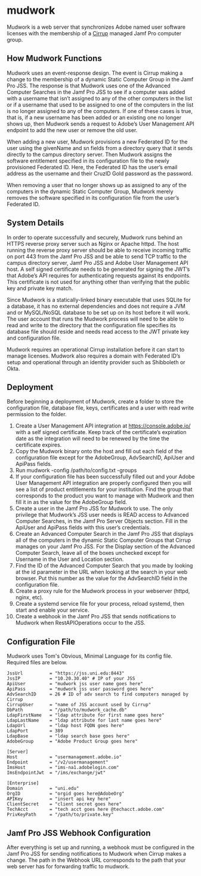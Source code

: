 # mudwork
Mudwork is a web server that synchronizes Adobe named user software licenses with the membership of a [Cirrup](https://github.com/cosmouser/cirrup) managed Jamf Pro computer group.

## How Mudwork Functions
Mudwork uses an event-response design. The event is Cirrup making a change to the membership of a dynamic Static Computer Group in the Jamf Pro JSS. The response is that Mudwork uses one of the Advanced Computer Searches in the Jamf Pro JSS to see if a computer was added with a username that isn’t assigned to any of the other computers in the list or if a username that used to be assigned to one of the computers in the list is no longer assigned to any of the computers. If one of these cases is true, that is, if a new username has been added or an existing one no longer shows up, then Mudwork sends a request to Adobe’s User Management API endpoint to add the new user or remove the old user. 

When adding a new user, Mudwork provisions a new Federated ID for the user using the givenName and sn fields from a directory query that it sends directly to the campus directory server. Then Mudwork assigns the software entitlement specified in its configuration file to the newly provisioned Federated ID. Here, the Federated ID has the user’s email address as the username and their CruzID Gold password as the password. 

When removing a user that no longer shows up as assigned to any of the computers in the dynamic Static Computer Group, Mudwork merely removes the software specified in its configuration file from the user’s Federated ID.

## System Details
In order to operate successfully and securely, Mudwork runs behind an HTTPS reverse proxy server such as Nginx or Apache httpd. The host running the reverse proxy server should be able to receive incoming traffic on port 443 from the Jamf Pro JSS and be able to send TCP traffic to the campus directory server, Jamf Pro JSS and Adobe User Management API host. A self signed certificate needs to be generated for signing the JWT’s that Adobe’s API requires for authenticating requests against its endpoints. This certificate is not used for anything other than verifying that the public key and private key match. 

Since Mudwork is a statically-linked binary executable that uses SQLite for a database, it has no external dependencies and does not require a JVM and or MySQL/NoSQL database to be set up on its host before it will work. The user account that runs the Mudwork process will need to be able to read and write to the directory that the configuration file specifies its database file should reside and needs read access to the JWT private key and configuration file.

Mudwork requires an operational Cirrup installation before it can start to manage licenses. Mudwork also requires a domain with Federated ID’s setup and operational through an identity provider such as Shibboleth or Okta.

## Deployment
Before beginning a deployment of Mudwork, create a folder to store the configuration file, database file, keys, certificates and a user with read write permission to the folder. 
1. Create a User Management API integration at https://console.adobe.io/ with a self signed certificate. Keep track of the certificate’s expiration date as the integration will need to be renewed by the time the certificate expires.
2. Copy the Mudwork binary onto the host and fill out each field of the configuration file except for the AdobeGroup, AdvSearchID, ApiUser and ApiPass fields. 
3. Run mudwork -config /path/to/config.txt -groups
4. If your configuration file has been successfully filled out and your Adobe User Management API integration are properly configured then you will see a list of product entitlements for your institution. Find the group that corresponds to the product you want to manage with Mudwork and then fill it in as the value for the AdobeGroup field.
5. Create a user in the Jamf Pro JSS for Mudwork to use. The only privilege that Mudwork’s JSS user needs is READ access to Advanced Computer Searches, in the Jamf Pro Server Objects section. Fill in the ApiUser and ApiPass fields with this user’s credentials.
6. Create an Advanced Computer Search in the Jamf Pro JSS that displays all of the computers in the dynamic Static Computer Groups that Cirrup manages on your Jamf Pro JSS. For the Display section of the Advanced Computer Search, leave all of the boxes unchecked except for Username in the User and Location section.
7. Find the ID of the Advanced Computer Search that you made by looking at the id parameter in the URL when looking at the search in your web browser. Put this number as the value for the AdvSearchID field in the configuration file.
8. Create a proxy rule for the Mudwork process in your webserver (httpd, nginx, etc).
9. Create a systemd service file for your process, reload systemd, then start and enable your service.
10. Create a webhook in the Jamf Pro JSS that sends notifications to Mudwork when RestAPIOperations occur to the JSS.

## Configuration File
Mudwork uses Tom's Obvious, Minimal Language for its config file. Required files are below.
```
JssUrl          = "https://jss.uni.edu:8443"
JssIP           = "10.20.30.40" # IP of your JSS
ApiUser         = "mudwork jss user name goes here"
ApiPass         = "mudwork jss user password goes here"
AdvSearchID     = 26 # ID of adv search to find computers managed by Cirrup
CirrupUser      = "name of JSS account used by Cirrup"
DbPath          = "/path/to/mudwork_cache.db"
LdapFirstName   = "ldap attribute for first name goes here"
LdapLastName    = "ldap attribute for last name goes here"
LdapUrl         = "ldap host FQDN goes here"
LdapPort        = 389
LdapBase        = "ldap search base goes here"
AdobeGroup      = "Adobe Product Group goes here"

[Server]
Host            = "usermanagement.adobe.io"
Endpoint        = "/v2/usermanagement"
ImsHost         = "ims-na1.adobelogin.com"
ImsEndpointJwt  = "/ims/exchange/jwt"

[Enterprise]
Domain          = "uni.edu"
OrgID           = "orgid goes here@AdobeOrg"
APIKey          = "insert api key here"
ClientSecret    = "client secret goes here"
TechAcct        = "tech acct goes here @techacct.adobe.com"
PrivKeyPath     = "/path/to/private.key"
```

## Jamf Pro JSS Webhook Configuration
After everything is set up and running, a webhook must be configured in the Jamf Pro JSS for sending notifications to Mudwork when Cirrup makes a change. The path in the Webhook URL corresponds to the path that your web server has for forwarding traffic to mudwork.
